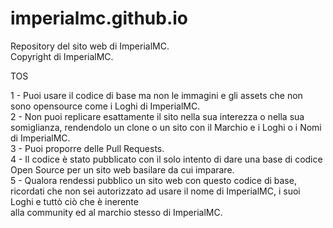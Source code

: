 # imperialmc.github.io

Repository del sito web di ImperialMC.  
Copyright di ImperialMC.  

TOS

1 - Puoi usare il codice di base ma non le immagini e gli assets che non sono opensource come i Loghi di ImperialMC.  
2 - Non puoi replicare esattamente il sito nella sua interezza o nella sua somiglianza, rendendolo un clone o un sito con il Marchio e i Loghi o i Nomi di ImperialMC.  
3 - Puoi proporre delle Pull Requests.  
4 - Il codice è stato pubblicato con il solo intento di dare una base di codice Open Source per un sito web basilare da cui imparare.  
5 - Qualora rendessi pubblico un sito web con questo codice di base, ricordati che non sei autorizzato ad usare il nome di ImperialMC, i suoi Loghi e tuttò ciò che è inerente  
    alla community ed al marchio stesso di ImperialMC.
